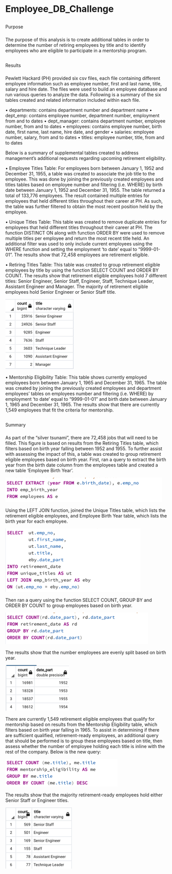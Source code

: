 # Employee_DB_Challenge

##
Purpose

###
The purpose of this analysis is to create additional tables in order to determine the number of retiring employees by title and to identify employees
who are eligible to participate in a mentorship program. 

##
Results

###
Pewlett Hackard (PH) provided six csv files, each file containing different employee information such as employee number, first and last name, title,
salary and hire date. The files were used to build an employee database and run various queries to analyze the data. Following is a summary of the six
tables created and related information included within each file. 

•	departments: contains department number and department name
•	dept_emp: contains employee number, department number, employment from and to dates
•	dept_manager: contains department number, employee number, from and to dates
•	employees: contains employee number, birth date, first name, last name, hire date, and gender
•	salaries: employee number, salary, from and to dates
•	titles: employee number, title, from and to dates

Below is a summary of supplemental tables created to address management’s additional requests regarding upcoming retirement eligibility.  

•	Employee Titles Table: For employees born between January 1, 1952 and December 31, 1955, a table was created to associate the job title to the
employee. This was done by joining the previously created employees and titles tables based on employee number and filtering (i.e. WHERE) by birth date
between January 1, 1952 and December 31, 1955. The table returned a total of 133,776 employees. The result contained multiple entries for employees that
held different titles throughout their career at PH. As such, the table was further filtered to obtain the most recent position held by the employee.

•	Unique Titles Table: This table was created to remove duplicate entries for employees that held different titles throughout their career at PH. The
function DISTINCT ON along with function ORDER BY were used to remove multiple titles per employee and return the most recent title held.  An additional
filter was used to only include current employees using the WHERE function and setting the employment ‘to date’ equal to “9999-01-01”. The results show
that 72,458 employees are retirement eligible. 

•	Retiring Titles Table: This table was created to group retirement eligible employees by title by using the
function SELECT COUNT and ORDER BY COUNT. The results show that retirement eligible employees hold 7 different 
titles: Senior Engineer, Senior Staff, Engineer, Staff, Technique Leader, Assistant Engineer and Manager. The 
majority of retirement eligible employees hold Senior Engineer or Senior Staff title. 

![Image1](Resources/Image1.png)

•	Mentorship Eligibility Table: This table shows currently employed employees born between January 1, 1965 and 
December 31, 1965. The table was created by joining the previously created employees and department employees’
tables on employees number and filtering (i.e. WHERE) by employment ‘to date’ equal to “9999-01-01” and birth date
between January 1, 1965 and December 31, 1965. The results show that there are currently 1,549 employees that fit
the criteria for mentorship. 

##
Summary

###
As part of the “silver tsunami”, there are 72,458 jobs that will need to be filled. This figure is based on results
from the Retiring Titles table, which filters based on birth year falling between 1952 and 1955. To further assist
with assessing the impact of this, a table was created to group retirement eligible employees based on birth year.
First, ran a query to extract the birth year from the birth date column from the employees table and created a new 
table ‘Employee Birth Year’. 

![Image2](Resources/Image2.png)	

Using the LEFT JOIN function, joined the Unique Titles table, which lists the retirement eligible employees, and 
Employee Birth Year table, which lists the birth year for each employee. 

![Image3](Resources/Image3.png)

Then ran a query using the function SELECT COUNT, GROUP BY and ORDER BY COUNT to group employees based on birth 
year. 

![Image4](Resources/Image4.png)

The results show that the number employees are evenly split based on birth year.  

![Image5](Resources/Image5.png)

There are currently 1,549 retirement eligible employees that qualify for mentorship based on results from the 
Mentorship Eligibility table, which filters based on birth year falling in 1965. To assist in determining if there 
are sufficient qualified, retirement-ready employees, an additional query that should be performed is to group these 
employees based on title, then assess whether the number of employee holding each title is inline with the rest of 
the company. Below is the new query:

![Image6](Resources/Image6.png)

The results show that the majority retirement-ready employees hold either Senior Staff or Engineer titles. 

![Image7](Resources/Image7.png)

